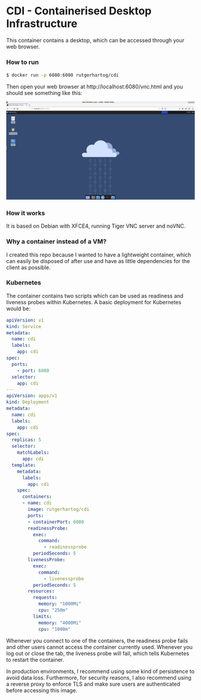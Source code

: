 # CDI - Containerised Desktop Infrastructure
This container contains a desktop, which can be accessed through your web browser.

### How to run
```bash
$ docker run -p 6080:6080 rutgerhartog/cdi
```

Then open your web browser at http://localhost:6080/vnc.html and you should see something like this:

![](doc/cdi.png)
### How it works
It is based on Debian with XFCE4, running Tiger VNC server and noVNC.

### Why a container instead of a VM?
I created this repo because I wanted to have a lightweight container, which can easily be disposed of after use and have as little dependencies for the client as possible.

### Kubernetes
The container contains two scripts which can be used as readiness and liveness probes within Kubernetes. A basic deployment for Kubernetes would be:

```yaml
apiVersion: v1
kind: Service
metadata:
  name: cdi
  labels:
    app: cdi
spec:
  ports:
    - port: 6080
  selector:
    app: cdi
---
apiVersion: apps/v1
kind: Deployment
metadata:
  name: cdi
  labels:
    app: cdi
spec:
  replicas: 5
  selector:
    matchLabels:
      app: cdi
  template:
    metadata:
      labels:
        app: cdi
    spec:
      containers:
      - name: cdi
        image: rutgerhartog/cdi
        ports:
        - containerPort: 6080
        readinessProbe:
          exec:
            command:
              - readinessprobe
          periodSeconds: 5
        livenessProbe:
          exec:
            command:
              - livenessprobe
          periodSeconds: 5
        resources:
          requests:
            memory: "1000Mi"
            cpu: "250m"
          limits:
            memory: "4000Mi"
            cpu: "1000m"

```
Whenever you connect to one of the containers, the readiness probe fails and other users cannot access the container currently used. Whenever you log out or close the tab, the liveness probe will fail, which tells Kubernetes to restart the container.

In production environments, I recommend using some kind of persistence to avoid data loss. Furthermore, for security reasons, I also recommend using a reverse proxy to enforce TLS and make sure users are authenticated before accessing this image.
